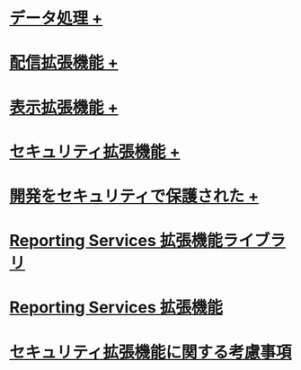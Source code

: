 # [データ処理 +](../../reporting-services/extensions/data-processing/creating-a-data-processing-extension-library.md)
# [配信拡張機能 +](../../reporting-services/extensions/delivery-extension/creating-a-delivery-extension-library.md)
# [表示拡張機能 +](../../reporting-services/extensions/rendering-extension/deploying-a-rendering-extension.md)
# [セキュリティ拡張機能 +](../../reporting-services/extensions/security-extension/authentication-in-reporting-services.md)
# [開発をセキュリティで保護された +](../../reporting-services/extensions/secure-development/code-access-security-in-reporting-services.md)
# [Reporting Services 拡張機能ライブラリ](reporting-services-extension-library.md)
# [Reporting Services 拡張機能](reporting-services-extensions.md)
# [セキュリティ拡張機能に関する考慮事項](security-considerations-for-extensions.md)
